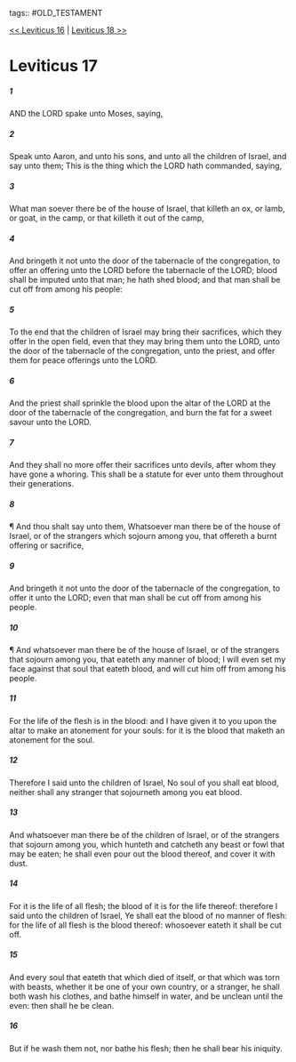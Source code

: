 tags:: #OLD_TESTAMENT

[<< Leviticus 16](OLD_TESTAMENT/03_Leviticus/Leviticus_16.md) | [Leviticus 18 >>](OLD_TESTAMENT/03_Leviticus/Leviticus_18.md)

# Leviticus 17

##### 1

AND the LORD spake unto Moses, saying,

##### 2

Speak unto Aaron, and unto his sons, and unto all the children of Israel, and say unto them; This is the thing which the LORD hath commanded, saying,

##### 3

What man soever there be of the house of Israel, that killeth an ox, or lamb, or goat, in the camp, or that killeth it out of the camp,

##### 4

And bringeth it not unto the door of the tabernacle of the congregation, to offer an offering unto the LORD before the tabernacle of the LORD; blood shall be imputed unto that man; he hath shed blood; and that man shall be cut off from among his people:

##### 5

To the end that the children of Israel may bring their sacrifices, which they offer in the open field, even that they may bring them unto the LORD, unto the door of the tabernacle of the congregation, unto the priest, and offer them for peace offerings unto the LORD.

##### 6

And the priest shall sprinkle the blood upon the altar of the LORD at the door of the tabernacle of the congregation, and burn the fat for a sweet savour unto the LORD.

##### 7

And they shall no more offer their sacrifices unto devils, after whom they have gone a whoring. This shall be a statute for ever unto them throughout their generations.

##### 8

¶ And thou shalt say unto them, Whatsoever man there be of the house of Israel, or of the strangers which sojourn among you, that offereth a burnt offering or sacrifice,

##### 9

And bringeth it not unto the door of the tabernacle of the congregation, to offer it unto the LORD; even that man shall be cut off from among his people.

##### 10

¶ And whatsoever man there be of the house of Israel, or of the strangers that sojourn among you, that eateth any manner of blood; I will even set my face against that soul that eateth blood, and will cut him off from among his people.

##### 11

For the life of the flesh is in the blood: and I have given it to you upon the altar to make an atonement for your souls: for it is the blood that maketh an atonement for the soul.

##### 12

Therefore I said unto the children of Israel, No soul of you shall eat blood, neither shall any stranger that sojourneth among you eat blood.

##### 13

And whatsoever man there be of the children of Israel, or of the strangers that sojourn among you, which hunteth and catcheth any beast or fowl that may be eaten; he shall even pour out the blood thereof, and cover it with dust.

##### 14

For it is the life of all flesh; the blood of it is for the life thereof: therefore I said unto the children of Israel, Ye shall eat the blood of no manner of flesh: for the life of all flesh is the blood thereof: whosoever eateth it shall be cut off.

##### 15

And every soul that eateth that which died of itself, or that which was torn with beasts, whether it be one of your own country, or a stranger, he shall both wash his clothes, and bathe himself in water, and be unclean until the even: then shall he be clean.

##### 16

But if he wash them not, nor bathe his flesh; then he shall bear his iniquity.
